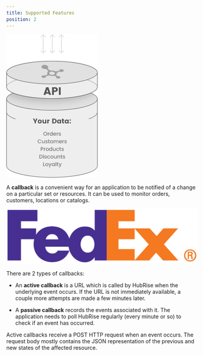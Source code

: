 ```yaml
---
title: Supported Features
position: 2
---
```


![Diagram](./diagram.png)

A **callback** is a convenient way for an application to be notified of a change on a particular set or resources. It can be used to monitor orders, customers, locations or catalogs.

![FedEx](./fedex.jpg)

There are 2 types of callbacks:

- An **active callback** is a URL which is called by HubRise when the underlying event occurs. If the URL is not immediately available, a couple more attempts are made a few minutes later.

- A **passive callback** records the events associated with it. The application needs to poll HubRise regularly (every minute or so) to check if an event has occurred.

Active callbacks receive a POST HTTP request when an event occurs. The request body mostly contains the JSON representation of the previous and new states of the affected resource.
